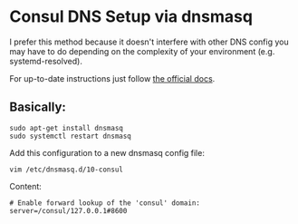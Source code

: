 # Consul DNS Setup via dnsmasq

I prefer this method because it doesn't interfere with other DNS config you may have to do depending on the complexity of your environment (e.g. systemd-resolved).

For up-to-date instructions just follow [the official docs](https://learn.hashicorp.com/tutorials/consul/dns-forwarding#dnsmasq-setup).


## Basically:

    sudo apt-get install dnsmasq
    sudo systemctl restart dnsmasq

Add this configuration to a new dnsmasq config file:

    vim /etc/dnsmasq.d/10-consul

Content:

    # Enable forward lookup of the 'consul' domain:
    server=/consul/127.0.0.1#8600

